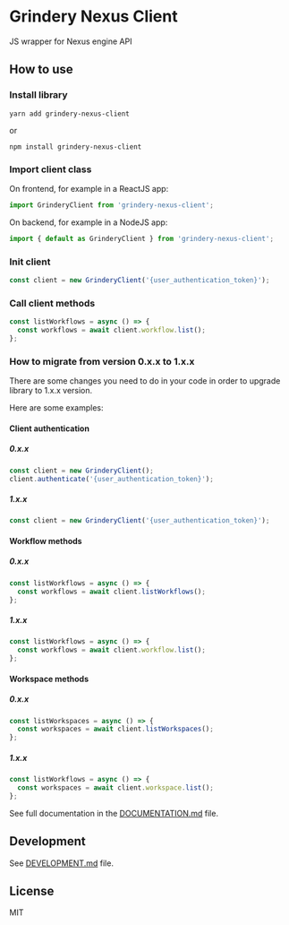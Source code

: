 # Grindery Nexus Client

JS wrapper for Nexus engine API

## How to use

### Install library

`yarn add grindery-nexus-client`

or

`npm install grindery-nexus-client`

### Import client class

On frontend, for example in a ReactJS app:

```js
import GrinderyClient from 'grindery-nexus-client';
```

On backend, for example in a NodeJS app:

```js
import { default as GrinderyClient } from 'grindery-nexus-client';
```

### Init client

```js
const client = new GrinderyClient('{user_authentication_token}');
```

### Call client methods

```js
const listWorkflows = async () => {
  const workflows = await client.workflow.list();
};
```

### How to migrate from version 0.x.x to 1.x.x

There are some changes you need to do in your code in order to upgrade library to 1.x.x version.

Here are some examples:

#### Client authentication

##### 0.x.x

```js
const client = new GrinderyClient();
client.authenticate('{user_authentication_token}');
```

##### 1.x.x

```js
const client = new GrinderyClient('{user_authentication_token}');
```

#### Workflow methods

##### 0.x.x

```js
const listWorkflows = async () => {
  const workflows = await client.listWorkflows();
};
```

##### 1.x.x

```js
const listWorkflows = async () => {
  const workflows = await client.workflow.list();
};
```

#### Workspace methods

##### 0.x.x

```js
const listWorkspaces = async () => {
  const workspaces = await client.listWorkspaces();
};
```

##### 1.x.x

```js
const listWorkflows = async () => {
  const workspaces = await client.workspace.list();
};
```

See full documentation in the [DOCUMENTATION.md](https://github.com/grindery-io/grindery-nexus-client/blob/master/DOCUMENTATION.md) file.

## Development

See [DEVELOPMENT.md](https://github.com/grindery-io/grindery-nexus-client/blob/master/DEVELOPMENT.md) file.

## License

MIT
